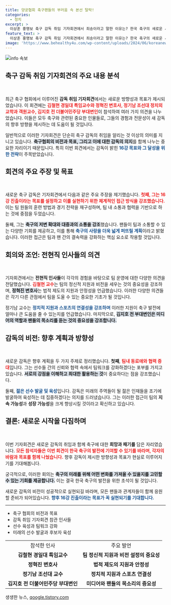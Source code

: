```yaml
---
title: 양궁협회 축구팬들의 부러움 속 본선 탈락!
categories:
  - 정치
excerpt: >
  이상훈 홍명보 축구 감독 취임 기자회견에서 죄송이라고 말한 이유는? 한국 축구의 새로운 시대를 열기 위한 16강 목표, 그리고 정몽규 회고록이 말하는 과거의 진실까지!
feature_text: >
  이상훈 홍명보 축구 감독 취임 기자회견에서 죄송이라고 말한 이유는? 한국 축구의 새로운 시대를 열기 위한 16강 목표, 그리고 정몽규 회고록이 말하는 과거의 진실까지!
image: 'https://www.behealthy4u.com/wp-content/uploads/2024/06/koreanews.jpg'
---
```


<p><img src="https://www.behealthy4u.com/wp-content/uploads/2024/06/koreanews.jpg" alt="info 속보" /></p>

<h2 data-ke-size="size26">축구 감독 취임 기자회견의 주요 내용 분석</h2>

<p data-ke-size="size16">&nbsp;</p>

<p data-ke-size="size16">최근 축구 협회에서 이루어진 <b>감독 취임 기자회견</b>에서는 새로운 방향성과 목표가 제시되었습니다. 이 회견에는 <b><span style="color: #ee2323;">김철현 경일대 특임교수와 정혁진 변호사, 정기남 조선대 정치외교학과 객원교수, 김지호 전 더불어민주당 부대변인</span></b>이 참석하여 여러 가지 의견을 나누었습니다. 이들은 모두 축구와 관련된 중요한 인물들로, 그들의 경험과 전문성이 새 감독의 향후 방향을 제시하는 데 도움이 될 것입니다. </p>

<p data-ke-size="size16">일반적으로 이러한 기자회견은 단순히 축구 감독의 취임을 알리는 것 이상의 의미를 지니고 있습니다. <b><span style="background-color: #21538527;">축구협회의 비전과 목표, 그리고 이에 대한 감독의 의지</span></b>를 함께 나누는 중요한 자리이기 때문입니다. 특히 이번 회견에서는 감독이 밝힌 <b><span style="color: #1a5490;">16강 목표와 그 달성을 위한 전략</span></b>이 주목받았습니다.</p>

<h2 data-ke-size="size26">회견의 주요 주장 및 목표</h2>

<p data-ke-size="size16">&nbsp;</p>

<p data-ke-size="size16">새로운 축구 감독은 기자회견에서 다음과 같은 주요 주장을 제기했습니다. <b><span style="color: #ee2323;">첫째, 그는 16강 진출이라는 목표를 설정하고 이를 실현하기 위한 체계적인 접근 방식을 강조했습니다.</span></b> 이는 팀 원들의 훈련 방법과 경기 전략을 재구성하며, 팀 내 소통과 협력을 기반으로 하는 것에 중점을 두었습니다. </p>

<p data-ke-size="size16">둘째, 그는 <b><span style="background-color: #21538527;">축구의 저변 확대와 대중과의 소통을 강조</span></b>했습니다. 팬들이 팀과 소통할 수 있는 다양한 기회를 제공하고, 이를 통해 <b><span style="color: #1a5490;">축구의 사랑을 더욱 넓게 퍼뜨릴 계획</span></b>이라고 밝혔습니다. 이러한 접근은 팀과 팬 간의 결속력을 강화하는 핵심 요소로 작용할 것입니다.</p>

<h2 data-ke-size="size26">회의와 조언: 전현직 인사들의 의견</h2>

<p data-ke-size="size16">&nbsp;</p>

<p data-ke-size="size16">기자회견에서는 <b>전현직 인사들</b>이 각각의 경험을 바탕으로 팀 운영에 대한 다양한 의견을 전달했습니다. <b><span style="color: #ee2323;">김철현 교수</span></b>는 팀의 정신적 지원과 비전을 세우는 것의 중요성을 강조하며, <b><span style="background-color: #21538527;">정혁진 변호사</span></b>는 법적 제도의 지원과 안정성을 언급했습니다. 이러한 다양한 의견들은 각기 다른 관점에서 팀을 도울 수 있는 중요한 기초가 될 것입니다.</p>

<p data-ke-size="size16">정기남 교수는 <b><span style="color: #1a5490;">정치적 지원과 스포츠의 연결성을 강조하며</span></b> 이러한 지원이 축구 발전에 얼마나 큰 도움을 줄 수 있는지를 언급했습니다. 마지막으로, <b><span style="background-color: #21538527;">김지호 전 부대변인은 미디어의 역할과 팬들의 목소리를 듣는 것의 중요성을 강조합니다.</span></b></p>

<h2 data-ke-size="size26">감독의 비전: 향후 계획과 방향성</h2>

<p data-ke-size="size16">&nbsp;</p>

<p data-ke-size="size16">새로운 감독은 향후 계획을 두 가지 주제로 정리했습니다. <b>첫째</b>, <b><span style="color: #ee2323;">팀내 동료애와 협력 증대</span></b>입니다. 그는 선수들 간의 신뢰와 협력 속에서 팀워크를 강화하겠다는 포부를 가지고 있습니다. <b><span style="background-color: #21538527;">서로의 강점을 이해하고 최대한 활용하는 것</span></b>이 중요하다는 점을 강조했습니다.</p>

<p data-ke-size="size16">둘째, <b><span style="color: #1a5490;">젊은 선수 발굴 및 육성</span></b>입니다. 감독은 미래의 주역들이 될 젊은 인재들을 조기에 발굴하여 육성하는 데 집중하겠다는 의지를 드러냈습니다. 그는 이러한 접근이 팀의 <b>지속 가능성</b>과 <b>성장 가능성</b>을 크게 향상시킬 것이라고 확신하고 있습니다.</p>

<h2 data-ke-size="size26">결론: 새로운 시작을 다짐하며</h2>

<p data-ke-size="size16">&nbsp;</p>

<p data-ke-size="size16">이번 기자회견은 새로운 감독의 취임과 함께 축구에 대한 <b>희망과 패기를</b> 담은 자리였습니다. <b><span style="color: #ee2323;">모든 참석자들은 이번 회견이 한국 축구의 발전에 기여할 수 있기를 바라며, 각자의 바람과 목표를 함께 나눴습니다.</span></b> 향후 감독이 제시한 방향성과 목표가 현실로 이루어지기를 기대해봅니다.</p>

<p data-ke-size="size16">궁극적으로, 이러한 회의는 <b><span style="background-color: #21538527;">축구의 미래를 위해 어떤 변화를 가져올 수 있을지를 고민할 수 있는 기회를 제공합니다.</span></b> 이는 결국 한국 축구의 발전을 위한 초석이 될 것입니다.</p>

<p data-ke-size="size16">새로운 감독의 비전이 성공적으로 실현되길 바라며, 모든 팬들과 관계자들이 함께 응원할 준비가 되어있습니다. <b><span style="color: #1a5490;">향후 16강 진출이라는 목표가 꼭 실현되기를 기대합니다.</span></b></p>

<hr>

<ul>
    <li>축구 협회의 비전과 목표</li>
    <li>감독 취임 기자회견 참관 인사들</li>
    <li>선수 육성과 팀워크 강화</li>
    <li>미래의 선수 발굴과 후보자 육성</li>
</ul>

<table>
    <tr>
        <td style="text-align: center; height: 17px;">참석한 인사</td>
        <td style="text-align: center; height: 17px;">주요 발언</td>
    </tr>
    <tr>
        <td style="text-align: center; height: 17px;"><b>김철현 경일대 특임교수</b></td>
        <td style="text-align: center; height: 17px;"><b>팀 정신적 지원과 비전 설정의 중요성</b></td>
    </tr>
    <tr>
        <td style="text-align: center; height: 17px;"><b>정혁진 변호사</b></td>
        <td style="text-align: center; height: 17px;"><b>법적 제도의 지원과 안정성</b></td>
    </tr>
    <tr>
        <td style="text-align: center; height: 17px;"><b>정기남 조선대 교수</b></td>
        <td style="text-align: center; height: 17px;"><b>정치적 지원과 스포츠 연결성</b></td>
    </tr>
    <tr>
        <td style="text-align: center; height: 17px;"><b>김지호 전 더불어민주당 부대변인</b></td>
        <td style="text-align: center; height: 17px;"><b>미디어와 팬들의 목소리의 중요성</b></td>
    </tr>
</table>
생생한 뉴스, <a href="https://qoogle.tistory.com" rel="dofollow">qoogle.tistory.com</a>


